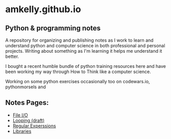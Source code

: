 # amkelly.github.io
## Python & programming notes

A repository for organizing and publishing notes as I work to learn and understand python and computer science in both professional and personal projects. Writing about something as I'm learning it helps me understand it better.

I bought a recent humble bundle of python training resources here and have been working my way through How to Think like a computer science.

Working on some python exercises occasionally too on codewars.io, pythonmorsels and 

## Notes Pages:

* [File I/O](./fileio)
* [Looping (draft)](./looping)
* [Regular Experssions](./regex) 
* [Libraries](./libraries)
